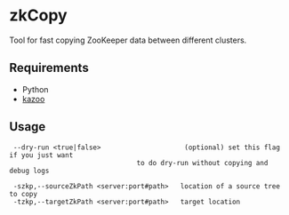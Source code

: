 # zkCopy
Tool for fast copying ZooKeeper data between different clusters.


## Requirements

- Python
- [kazoo](http://kazoo.readthedocs.io/en/latest/install.html)


## Usage
```
 --dry-run <true|false>                     (optional) set this flag if you just want 
                                to do dry-run without copying and debug logs
               
 -szkp,--sourceZkPath <server:port#path>   location of a source tree to copy
 -tzkp,--targetZkPath <server:port#path>   target location

```